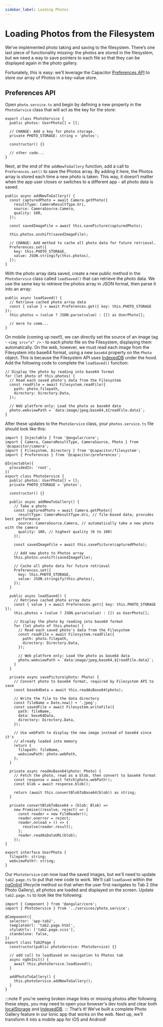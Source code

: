```yaml
---
sidebar_label: Loading Photos
---
```


# Loading Photos from the Filesystem

We’ve implemented photo taking and saving to the filesystem. There’s one last piece of functionality missing: the photos are stored in the filesystem, but we need a way to save pointers to each file so that they can be displayed again in the photo gallery.

Fortunately, this is easy: we’ll leverage the Capacitor [Preferences API](https://capacitorjs.com/docs/apis/preferences) to store our array of Photos in a key-value store.

## Preferences API

Open `photo.service.ts` and begin by defining a new property in the `PhotoService` class that will act as the key for the store:

```tsx
export class PhotoService {
  public photos: UserPhoto[] = [];

  // CHANGE: Add a key for photo storage.
  private PHOTO_STORAGE: string = 'photos';

  constructor() {}

  // other code...
}
```

Next, at the end of the `addNewToGallery` function, add a call to `Preferences.set()` to save the Photos array. By adding it here, the Photos array is stored each time a new photo is taken. This way, it doesn’t matter when the app user closes or switches to a different app - all photo data is saved.

```tsx
public async addNewToGallery() {
  const capturedPhoto = await Camera.getPhoto({
    resultType: CameraResultType.Uri,
    source: CameraSource.Camera,
    quality: 100,
  });

  const savedImageFile = await this.savePicture(capturedPhoto);

  this.photos.unshift(savedImageFile);

  // CHANGE: Add method to cache all photo data for future retrieval.
  Preferences.set({
    key: this.PHOTO_STORAGE,
    value: JSON.stringify(this.photos),
  });
}
```

With the photo array data saved, create a new public method in the `PhotoService` class called `loadSaved()` that can retrieve the photo data. We use the same key to retrieve the photos array in JSON format, then parse it into an array:

```tsx
public async loadSaved() {
  // Retrieve cached photo array data
  const { value } = await Preferences.get({ key: this.PHOTO_STORAGE });
  this.photos = (value ? JSON.parse(value) : []) as UserPhoto[];

  // more to come...
}
```

On mobile (coming up next!), we can directly set the source of an image tag - `<img src="x" />` - to each photo file on the Filesystem, displaying them automatically. On the web, however, we must read each image from the Filesystem into base64 format, using a new `base64` property on the `Photo` object. This is because the Filesystem API uses [IndexedDB](https://developer.mozilla.org/en-US/docs/Web/API/IndexedDB_API) under the hood. Add the following code to complete the `loadSaved()` function:

```tsx
// Display the photo by reading into base64 format
for (let photo of this.photos) {
  // Read each saved photo's data from the Filesystem
  const readFile = await Filesystem.readFile({
    path: photo.filepath,
    directory: Directory.Data,
  });

  // Web platform only: Load the photo as base64 data
  photo.webviewPath = `data:image/jpeg;base64,${readFile.data}`;
}
```

After these updates to the `PhotoService` class, your `photos.service.ts` file should look like this:

```tsx
import { Injectable } from '@angular/core';
import { Camera, CameraResultType, CameraSource, Photo } from '@capacitor/camera';
import { Filesystem, Directory } from '@capacitor/filesystem';
import { Preferences } from '@capacitor/preferences';

@Injectable({
  providedIn: 'root',
})
export class PhotoService {
  public photos: UserPhoto[] = [];
  private PHOTO_STORAGE = 'photos';

  constructor() {}

  public async addNewToGallery() {
    // Take a photo
    const capturedPhoto = await Camera.getPhoto({
      resultType: CameraResultType.Uri, // file-based data; provides best performance
      source: CameraSource.Camera, // automatically take a new photo with the camera
      quality: 100, // highest quality (0 to 100)
    });

    const savedImageFile = await this.savePicture(capturedPhoto);

    // Add new photo to Photos array
    this.photos.unshift(savedImageFile);

    // Cache all photo data for future retrieval
    Preferences.set({
      key: this.PHOTO_STORAGE,
      value: JSON.stringify(this.photos),
    });
  }

  public async loadSaved() {
    // Retrieve cached photo array data
    const { value } = await Preferences.get({ key: this.PHOTO_STORAGE });
    this.photos = (value ? JSON.parse(value) : []) as UserPhoto[];

    // Display the photo by reading into base64 format
    for (let photo of this.photos) {
      // Read each saved photo's data from the Filesystem
      const readFile = await Filesystem.readFile({
        path: photo.filepath,
        directory: Directory.Data,
      });

      // Web platform only: Load the photo as base64 data
      photo.webviewPath = `data:image/jpeg;base64,${readFile.data}`;
    }
  }

  private async savePicture(photo: Photo) {
    // Convert photo to base64 format, required by Filesystem API to save
    const base64Data = await this.readAsBase64(photo);

    // Write the file to the data directory
    const fileName = Date.now() + '.jpeg';
    const savedFile = await Filesystem.writeFile({
      path: fileName,
      data: base64Data,
      directory: Directory.Data,
    });

    // Use webPath to display the new image instead of base64 since it's
    // already loaded into memory
    return {
      filepath: fileName,
      webviewPath: photo.webPath,
    };
  }

  private async readAsBase64(photo: Photo) {
    // Fetch the photo, read as a blob, then convert to base64 format
    const response = await fetch(photo.webPath!);
    const blob = await response.blob();

    return (await this.convertBlobToBase64(blob)) as string;
  }

  private convertBlobToBase64 = (blob: Blob) =>
    new Promise((resolve, reject) => {
      const reader = new FileReader();
      reader.onerror = reject;
      reader.onload = () => {
        resolve(reader.result);
      };
      reader.readAsDataURL(blob);
    });
}

export interface UserPhoto {
  filepath: string;
  webviewPath?: string;
}
```

Our `PhotoService` can now load the saved images, but we'll need to update `tab2.page.ts` to put that new code to work. We'll call `loadSaved` within the [ngOnInit](https://angular.dev/guide/components/lifecycle#ngoninit) lifecycle method so that when the user first navigates to Tab 2 (the Photo Gallery), all photos are loaded and displayed on the screen. Update `tab2.page.ts` to look like the following:

```tsx
import { Component } from '@angular/core';
import { PhotoService } from '../services/photo.service';

@Component({
  selector: 'app-tab2',
  templateUrl: 'tab2.page.html',
  styleUrls: ['tab2.page.scss'],
  standalone: false,
})
export class Tab2Page {
  constructor(public photoService: PhotoService) {}

  // add call to loadSaved on navigation to Photos tab
  async ngOnInit() {
    await this.photoService.loadSaved();
  }

  addPhotoToGallery() {
    this.photoService.addNewToGallery();
  }
}
```

:::note
If you're seeing broken image links or missing photos after following these steps, you may need to open your browser's
dev tools and clear both [localStorage](https://developer.chrome.com/docs/devtools/storage/localstorage) and [IndexedDB](https://developer.chrome.com/docs/devtools/storage/indexeddb).
:::
That’s it! We’ve built a complete Photo Gallery feature in our Ionic app that works on the web. Next up, we’ll transform it into a mobile app for iOS and Android!
